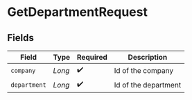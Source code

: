 # GetDepartmentRequest


## Fields

| Field                | Type                 | Required             | Description          |
| -------------------- | -------------------- | -------------------- | -------------------- |
| `company`            | *Long*               | :heavy_check_mark:   | Id of the company    |
| `department`         | *Long*               | :heavy_check_mark:   | Id of the department |